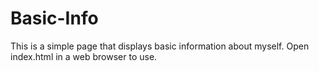# Basic-Info

This is a simple page that displays basic information about myself.  Open index.html in a web browser to use.
